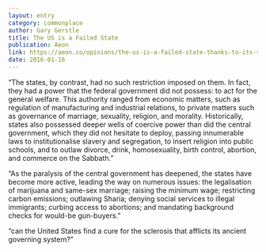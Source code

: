 ```yaml
---
layout: entry
category: commonplace
author: Gary Gerstle
title: The US is a Failed State
publication: Aeon
link: https://aeon.co/opinions/the-us-is-a-failed-state-thanks-to-its-system-of-government
date: 2016-01-16
---
```


“The states, by contrast, had no such restriction imposed on them. In fact, they had a power that the federal government did not possess: to act for the general welfare. This authority ranged from economic matters, such as regulation of manufacturing and industrial relations, to private matters such as governance of marriage, sexuality, religion, and morality. Historically, states also possessed deeper wells of coercive power than did the central government, which they did not hesitate to deploy, passing innumerable laws to institutionalise slavery and segregation, to insert religion into public schools, and to outlaw divorce, drink, homosexuality, birth control, abortion, and commerce on the Sabbath.”

“As the paralysis of the central government has deepened, the states have become more active, leading the way on numerous issues: the legalisation of marijuana and same-sex marriage; raising the minimum wage; restricting carbon emissions; outlawing Sharia; denying social services to illegal immigrants; curbing access to abortions; and mandating background checks for would-be gun-buyers.”

“can the United States find a cure for the sclerosis that afflicts its ancient governing system?”

